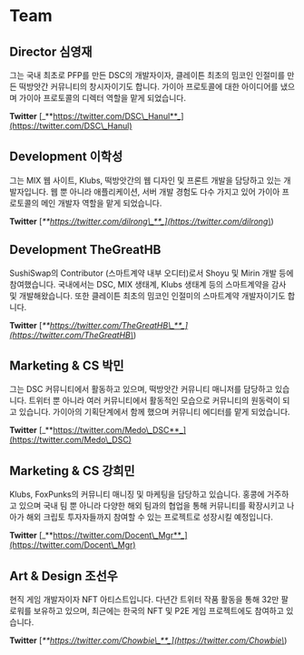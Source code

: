 # Team

## Director 심영재

그는 국내 최초로 PFP를 만든 DSC의 개발자이자, 클레이튼 최초의 밈코인 인절미를 만든 떡방앗간 커뮤니티의 창시자이기도 합니다. 가이아 프로토콜에 대한 아이디어를 냈으며 가이아 프로토콜의 디렉터 역할을 맡게 되었습니다.

**Twitter** [_**https://twitter.com/DSC\_Hanul**_](https://twitter.com/DSC\_Hanul)

## Development 이학성

그는 MIX 웹 사이트, Klubs, 떡방앗간의 웹 디자인 및 프론트 개발을 담당하고 있는 개발자입니다. 웹 뿐 아니라 애플리케이션, 서버 개발 경험도 다수 가지고 있어 가이아 프로토콜의 메인 개발자 역할을 맡게 되었습니다.

**Twitter** [_**https://twitter.com/dilrong\_**_](https://twitter.com/dilrong\_)

## Development TheGreatHB

SushiSwap의 Contributor (스마트계약 내부 오디터)로서 Shoyu 및 Mirin 개발 등에 참여했습니다. 국내에서는 DSC, MIX 생태계, Klubs 생태계 등의 스마트계약을 감사 및 개발해왔습니다. 또한 클레이튼 최초의 밈코인 인절미의 스마트계약 개발자이기도 합니다.

**Twitter** [_**https://twitter.com/TheGreatHB\_**_](https://twitter.com/TheGreatHB\_)

## Marketing & CS 박민

그는 DSC 커뮤니티에서 활동하고 있으며, 떡방앗간 커뮤니티 매니저를 담당하고 있습니다. 트위터 뿐 아니라 여러 커뮤니티에서 활동적인 모습으로 커뮤니티의 원동력이 되고 있습니다. 가이아의 기획단계에서 함께 했으며 커뮤니티 에디터를 맡게 되었습니다.

**Twitter** [_**https://twitter.com/Medo\_DSC**_](https://twitter.com/Medo\_DSC)

## Marketing & CS 강희민

Klubs, FoxPunks의 커뮤니티 매니징 및 마케팅을 담당하고 있습니다. 홍콩에 거주하고 있으며 국내 팀 뿐 아니라 다양한 해외 팀과의 협업을 통해 커뮤니티를 확장시키고 나아가 해외 크립토 투자자들까지 참여할 수 있는 프로젝트로 성장시킬 예정입니다.

**Twitter** [_**https://twitter.com/Docent\_Mgr**_](https://twitter.com/Docent\_Mgr)

## Art & Design 조선우

현직 게임 개발자이자 NFT 아티스트입니다. 다년간 트위터 작품 활동을 통해 32만 팔로워를 보유하고 있으며, 최근에는 한국의 NFT 및 P2E 게임 프로젝트에도 참여하고 있습니다.

**Twitter** [_**https://twitter.com/Chowbie\_**_](https://twitter.com/Chowbie\_)

